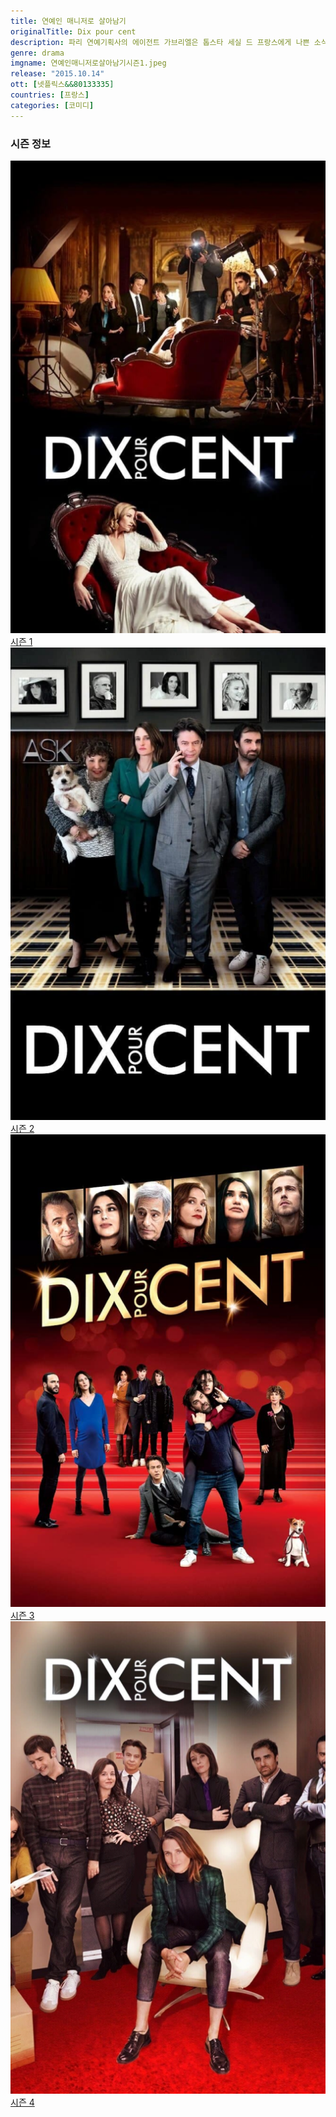 ```yaml
---
title: 연예인 매니저로 살아남기
originalTitle: Dix pour cent
description: 파리 연예기획사의 에이전트 가브리엘은 톱스타 세실 드 프랑스에게 나쁜 소식을 차마 알리지 못하고 고민하는데 미지의 새 인물이 등장하여 파문을 일으킨다.
genre: drama
imgname: 연예인매니저로살아남기시즌1.jpeg
release: "2015.10.14"
ott: [넷플릭스&&80133335]
countries: [프랑스]
categories: [코미디]
---
```


### 시즌 정보

<div class="season-list">
<div class="item">
<a href="/drama/연예인매니저로살아남기시즌1" >
<img src="/poster/연예인매니저로살아남기시즌1.jpeg" alt="연예인매니저로살아남기시즌1 포스터 ">
시즌 1</a>
</div>

<div class="item">
<a href="/drama/연예인매니저로살아남기시즌2" >
<img src="/poster/연예인매니저로살아남기시즌2.jpeg" alt="연예인매니저로살아남기시즌2 포스터 ">
시즌 2</a>
</div>

<div class="item">
<a href="/drama/연예인매니저로살아남기시즌3" >
<img src="/poster/연예인매니저로살아남기시즌3.jpeg" alt="연예인매니저로살아남기시즌3 포스터 ">
시즌 3</a>
</div>

<div class="item">
<a href="/drama/연예인매니저로살아남기시즌4" >
<img src="/poster/연예인매니저로살아남기시즌4.jpeg" alt="연예인매니저로살아남기시즌4 포스터 ">
시즌 4</a>
</div>
</div>
